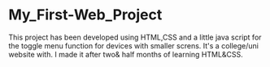 # My_First-Web_Project
This project has been developed using HTML,CSS and a little java script for the toggle menu function for devices with smaller screns.
It's a college/uni website with.
I made it after two& half months of learning HTML&CSS.

